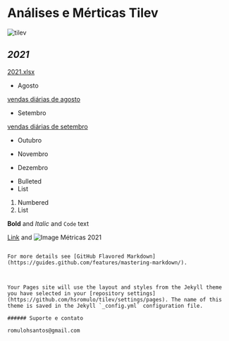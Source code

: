 # **Análises e Mérticas Tilev**
![tilev](https://user-images.githubusercontent.com/81269325/131545607-2bb50e58-303b-4a83-a6cd-14774b6a85f7.jpg)



## **_2021_**



[2021.xlsx](https://github.com/hsromulo/tilev/files/7085571/2021.xlsx)


* Agosto

[vendas diárias de agosto](https://github.com/hsromulo/tilev/files/7091820/agosto.xlsx)



* Setembro


[vendas diárias de setembro](https://github.com/hsromulo/tilev/files/7085516/TILEV.VENDAS.xlsx)


* Outubro

* Novembro

* Dezembro




- Bulleted
- List

1. Numbered
2. List

**Bold** and _Italic_ and `Code` text

[Link](url) and ![Image](src)
Métricas 2021
```

For more details see [GitHub Flavored Markdown](https://guides.github.com/features/mastering-markdown/).



Your Pages site will use the layout and styles from the Jekyll theme you have selected in your [repository settings](https://github.com/hsromulo/tilev/settings/pages). The name of this theme is saved in the Jekyll `_config.yml` configuration file.

###### Suporte e contato

romulohsantos@gmail.com

